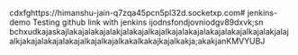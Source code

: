 cdxfghttps://himanshu-jain-q7zqa45pcn5pl32d.socketxp.com# jenkins-demo
Testing github link with jenkins
ijodnsfondjovniodgv89dxvk;sn
  bchxudkajaskajlakajalakajalakjalakajalkajalkajalakajalakajalakajalkajalakjalajalkjakajalakajalakajalkajalkajalkakalkakajkajalkakja;akakjanKMVYUBJ
